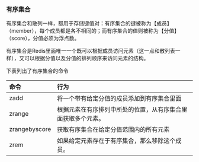 ### 有序集合

有序集合和散列一样，都用于存储键值对：有序集合的键被称为【成员】（member），每个成员都是各不相同的；而有序集合的值则被称为【分值】（score），分值必须为浮点数。

有序集合是Redis里面唯一一个既可以根据成员访问元素（这一点和散列表一样），又可以根据分值以及分值的排列顺序来访问元素的结构。

下表列出了有序集合的命令

| 命令 | 行为 |
| :--- | :--- |
| zadd | 将一个带有给定分值的成员添加到有序集合里面 |
| zrange | 根据元素在有序排列中所处的位置，从有序集合里面获取多个元素。 |
| zrangebyscore | 获取有序集合在给定分值范围内的所有元素 |
| zrem | 如果给定元素存在于有序集合，那么移除这个成员。 |



